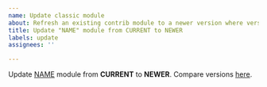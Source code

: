 ```yaml
---
name: Update classic module
about: Refresh an existing contrib module to a newer version where version names still use prefixes based on Drupal core.
title: Update "NAME" module from CURRENT to NEWER
labels: update
assignees: ''

---
```


Update [NAME](https://www.drupal.org/project/KEY) module from **CURRENT** to **NEWER**. Compare versions [here](https://git.drupalcode.org/project/KEY/-/compare/8.x-CURRENT...8.x-NEWER).
